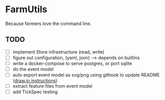 # FarmUtils

Because farmers love the command line.

## TODO

- [ ] implement Store infrastructure (read, write)
- [ ] figure out configuration, (yaml, json) --> depends on builtins
- [ ] write a docker-compose to serve postgres, or port sqlite
- [ ] do the event model
- [ ] auto export event model as svg/png using githook to update README ([draw.io instructions](https://j2r2b.github.io/2019/08/06/drawio-cli.html))
- [ ] extract feature files from event model
- [ ] add TickSpec testing
